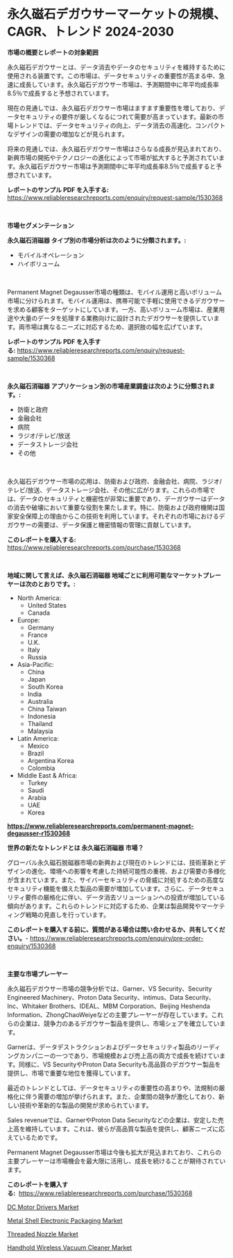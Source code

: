 <p><h1>永久磁石デガウサーマーケットの規模、CAGR、トレンド 2024-2030</h1></p><p><strong>市場の概要とレポートの対象範囲</strong></p>
<p><p>永久磁石デガウサーとは、データ消去やデータのセキュリティを維持するために使用される装置です。この市場は、データセキュリティの重要性が高まる中、急速に成長しています。永久磁石デガウサー市場は、予測期間中に年平均成長率8.5％で成長すると予想されています。</p><p>現在の見通しでは、永久磁石デガウサー市場はますます重要性を増しており、データセキュリティの要件が厳しくなるにつれて需要が高まっています。最新の市場トレンドでは、データセキュリティの向上、データ消去の高速化、コンパクトなデザインの需要の増加などが見られます。</p><p>将来の見通しでは、永久磁石デガウサー市場はさらなる成長が見込まれており、新興市場の開拓やテクノロジーの進化によって市場が拡大すると予測されています。永久磁石デガウサー市場は予測期間中に年平均成長率8.5％で成長すると予想されています。</p></p>
<p><strong>レポートのサンプル PDF を入手する:</strong> <a href="https://www.reliableresearchreports.com/enquiry/request-sample/1530368">https://www.reliableresearchreports.com/enquiry/request-sample/1530368</a></p>
<p>&nbsp;</p>
<p><strong>市場セグメンテーション</strong></p>
<p><strong>永久磁石消磁器 タイプ別の市場分析は次のように分類されます。:</strong></p>
<p><ul><li>モバイルオペレーション</li><li>ハイボリューム</li></ul></p>
<p>&nbsp;</p>
<p><p>Permanent Magnet Degausser市場の種類は、モバイル運用と高いボリューム市場に分けられます。モバイル運用は、携帯可能で手軽に使用できるデガウサーを求める顧客をターゲットにしています。一方、高いボリューム市場は、産業用途や大量のデータを処理する業務向けに設計されたデガウサーを提供しています。両市場は異なるニーズに対応するため、選択肢の幅を広げています。</p></p>
<p><strong>レポートのサンプル PDF を入手する:</strong>&nbsp;<a href="https://www.reliableresearchreports.com/enquiry/request-sample/1530368">https://www.reliableresearchreports.com/enquiry/request-sample/1530368</a></p>
<p>&nbsp;</p>
<p><strong> 永久磁石消磁器 アプリケーション別の市場産業調査は次のように分類されます。:</strong></p>
<p><ul><li>防衛と政府</li><li>金融会社</li><li>病院</li><li>ラジオ/テレビ/放送</li><li>データストレージ会社</li><li>その他</li></ul></p>
<p>&nbsp;</p>
<p><p>永久磁石デガウサー市場の応用は、防衛および政府、金融会社、病院、ラジオ/テレビ/放送、データストレージ会社、その他に広がります。これらの市場では、データのセキュリティと機密性が非常に重要であり、デーガウサーはデータの消去や破壊において重要な役割を果たします。特に、防衛および政府機関は国家安全保障上の理由からこの技術を利用しています。それぞれの市場におけるデガウサーの需要は、データ保護と機密情報の管理に貢献しています。</p></p>
<p><strong>このレポートを購入する:</strong>&nbsp; <a href="https://www.reliableresearchreports.com/purchase/1530368">https://www.reliableresearchreports.com/purchase/1530368</a></p>
<p>&nbsp;</p>
<p><strong>地域に関して言えば、永久磁石消磁器 地域ごとに利用可能なマーケットプレーヤーは次のとおりです。:</strong></p>
<p><ul>
    <li>
        North America:
        <ul>
            <li>United States</li>
            <li>Canada</li>
        </ul>
    </li>
    <li>
        Europe:
        <ul>
            <li>Germany</li>
            <li>France</li>
            <li>U.K.</li>
            <li>Italy</li>
            <li>Russia</li>
        </ul>
    </li>
    <li>
        Asia-Pacific:
        <ul>
            <li>China</li>
            <li>Japan</li>
            <li>South Korea</li>
            <li>India</li>
            <li>Australia</li>
            <li>China Taiwan</li>
            <li>Indonesia</li>
            <li>Thailand</li>
            <li>Malaysia</li>
        </ul>
    </li>
    <li>
        Latin America:
        <ul>
            <li>Mexico</li>
            <li>Brazil</li>
            <li>Argentina Korea</li>
            <li>Colombia</li>
        </ul>
    </li>
    <li>
        Middle East & Africa:
        <ul>
            <li>Turkey</li>
            <li>Saudi</li>
            <li>Arabia</li>
            <li>UAE</li>
            <li>Korea</li>
        </ul>
    </li>
    </ul></p>
<p><strong><a href="https://www.reliableresearchreports.com/permanent-magnet-degausser-r1530368">https://www.reliableresearchreports.com/permanent-magnet-degausser-r1530368</a></strong>&nbsp;</p>
<p><strong>世界の新たなトレンドとは 永久磁石消磁器 市場？</strong></p>
<p><p>グローバル永久磁石脱磁器市場の新興および現在のトレンドには、技術革新とデザインの進化、環境への影響を考慮した持続可能性の重視、および需要の多様化が含まれています。また、サイバーセキュリティの脅威に対処するための高度なセキュリティ機能を備えた製品の需要が増加しています。さらに、データセキュリティ要件の厳格化に伴い、データ消去ソリューションへの投資が増加している傾向があります。これらのトレンドに対応するため、企業は製品開発やマーケティング戦略の見直しを行っています。</p></p>
<p><strong>このレポートを購入する前に、質問がある場合は問い合わせるか、共有してください。</strong>- <a href="https://www.reliableresearchreports.com/enquiry/pre-order-enquiry/1530368">https://www.reliableresearchreports.com/enquiry/pre-order-enquiry/1530368</a></p>
<p>&nbsp;</p>
<p><strong>主要な市場プレーヤー</strong></p>
<p><p>永久磁石デガウサー市場の競争分析では、Garner、VS Security、Security Engineered Machinery、Proton Data Security、intimus、Data Security、Inc、Whitaker Brothers、IDEAL、MBM Corporation、Beijing Heshenda Information、ZhongChaoWeiyeなどの主要プレーヤーが存在しています。これらの企業は、競争力のあるデガウサー製品を提供し、市場シェアを確立しています。</p><p>Garnerは、データデストラクションおよびデータセキュリティ製品のリーディングカンパニーの一つであり、市場規模および売上高の両方で成長を続けています。同様に、VS SecurityやProton Data Securityも高品質のデガウサー製品を提供し、市場で重要な地位を獲得しています。</p><p>最近のトレンドとしては、データセキュリティの重要性の高まりや、法規制の厳格化に伴う需要の増加が挙げられます。また、企業間の競争が激化しており、新しい技術や革新的な製品の開発が求められています。</p><p>Sales revenueでは、GarnerやProton Data Securityなどの企業は、安定した売上高を維持しています。これは、彼らが高品質な製品を提供し、顧客ニーズに応えているためです。</p><p>Permanent Magnet Degausser市場は今後も拡大が見込まれており、これらの主要プレーヤーは市場機会を最大限に活用し、成長を続けることが期待されています。</p></p>
<p><strong>このレポートを購入する:</strong>&nbsp;&nbsp;<a href="https://www.reliableresearchreports.com/purchase/1530368">https://www.reliableresearchreports.com/purchase/1530368</a></p>
<p><p><a href="https://boundless-drawbridge-702.notion.site/DC-Motor-Drivers-Market-Trends-Forecast-and-Competitive-Analysis-to-2031-d715392d2f794e439d46ffd4c2ee5254">DC Motor Drivers Market</a></p><p><a href="https://www.linkedin.com/pulse/metal-shell-electronic-packaging-market-comprehensive-assessment-7b7ue?trackingId=he%2FnVLc5hROPVBUAkoKI4g%3D%3D">Metal Shell Electronic Packaging Market</a></p><p><a href="https://view.publitas.com/reportprime-1/threaded-nozzle-market-share-evolution-and-market-growth-trends-2024-2031/">Threaded Nozzle Market</a></p><p><a href="https://www.linkedin.com/pulse/handhold-wireless-vacuum-cleaner-market-research-report-its-ltzkc?trackingId=fiJPaoAgyIsinBOwLQ5uYw%3D%3D">Handhold Wireless Vacuum Cleaner Market</a></p></p>